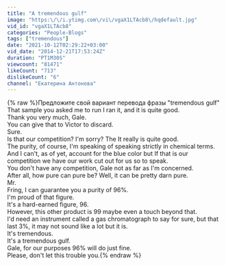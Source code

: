 ```yaml
---
title: "A tremendous gulf"
image: "https:\/\/i.ytimg.com\/vi\/vgaX1LTAcb8\/hqdefault.jpg"
vid_id: "vgaX1LTAcb8"
categories: "People-Blogs"
tags: ["tremendous"]
date: "2021-10-12T02:29:22+03:00"
vid_date: "2014-12-21T17:53:24Z"
duration: "PT1M30S"
viewcount: "81471"
likeCount: "713"
dislikeCount: "6"
channel: "Екатерина Антонова"
---
```

{% raw %}Предложите свой вариант перевода фразы &quot;tremendous gulf&quot; <br />That sample you asked me to run I ran it, and it is quite good.<br />Thank you very much, Gale.<br />You can give that to Victor to discard.<br />Sure.<br />Is that our competition? I'm sorry? The It really is quite good.<br />The purity, of course, I'm speaking of speaking strictly in chemical terms.<br />And I can't, as of yet, account for the blue color but If that is our competition we have our work cut out for us so to speak.<br />You don't have any competition, Gale not as far as I'm concerned.<br />After all, how pure can pure be? Well, it can be pretty darn pure.<br />Mr.<br />Fring, I can guarantee you a purity of 96%.<br />I'm proud of that figure.<br />It's a hard-earned figure, 96.<br />However, this other product is 99 maybe even a touch beyond that.<br />I'd need an instrument called a gas chromatograph to say for sure, but that last 3%, it may not sound like a lot but it is.<br />It's tremendous.<br />It's a tremendous gulf.<br />Gale, for our purposes 96% will do just fine.<br />Please, don't let this trouble you.{% endraw %}
